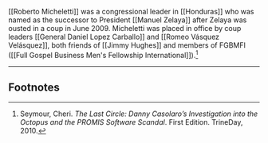 [[Roberto Micheletti]] was a congressional leader in [[Honduras]] who was named as the successor to President [[Manuel Zelaya]] after Zelaya was ousted in a coup in June 2009. Micheletti was placed in office by coup leaders [[General Daniel Lopez Carballo]] and [[Romeo Vásquez Velásquez]], both friends of [[Jimmy Hughes]] and members of FGBMFI ([[Full Gospel Business Men's Fellowship International]]).[^1]

---
## Footnotes

[^1]: Seymour, Cheri. *The Last Circle: Danny Casolaro’s Investigation into the Octopus and the PROMIS Software Scandal*. First Edition. TrineDay, 2010.